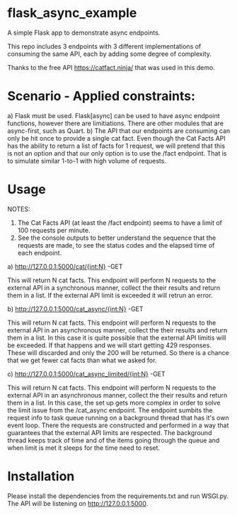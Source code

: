 # flask_async_example
A simple Flask app to demonstrate async endpoints.

This repo includes 3 endpoints with 3 different implementations of consuming the same API, each by adding some degree of complexity.

Thanks to the free API https://catfact.ninja/ that was used in this demo.

# Scenario - Applied constraints:
a) Flask must be used. Flask[async] can be used to have async endpoint functions, however there are limitiations. There are other modules that are async-first, such as Quart.
b) The API that our endpoints are consuming can only be hit once to provide a single cat fact. Even though the Cat Facts API has the ability to return a list of facts for 1 request, we will pretend that this is not an option and that our only option is to use the /fact endpoint. That is to simulate similar 1-to-1 with high volume of requests.



# Usage

NOTES: 
1) The Cat Facts API (at least the /fact endpoint) seems to have a limit of 100 requests per minute.
2) See the console outputs to better understand the sequence that the requests are made, to see the status codes and the elapsed time of each endpoint.

a) http://127.0.0.1:5000/cat/{int:N} -GET

 This will return N cat facts. This endpoint will perform N requests to the external API in a synchronous manner, collect the their results and return them in a list. If the external API limit is exceeded it will retrun an error.
 
b) http://127.0.0.1:5000/cat_async/{int:N} -GET

 This will return N cat facts. This endpoint will perform N requests to the external API in an asynchronous manner, collect the their results and return them in a list. In this case it is quite possible that the external API limitis will be exceeded. If that happens and we will start getting 429 responses. These will discarded and only the 200 will be returned. So there is a chance that we get fewer cat facts than what we asked for.
 
c) http://127.0.0.1:5000/cat_async_limited/{int:N} -GET

 This will return N cat facts. This endpoint will perform N requests to the external API in an asynchronous manner, collect the their results and return them in a list. In this case, the set up gets more complex in order to solve the limit issue from the /cat_async endpoint. The endpoint sumbits the request info to task queue running on a background thread that has it's own event loop. There the requests are constructed and performed in a way that guarantees that the external API limits are respected. The background thread keeps track of time and of the items going through the queue and when limit is met it sleeps for the time need to reset.
 
# Installation
Please install the dependencies from the requirements.txt and run WSGI.py. The API will be listening on http://127.0.0.1:5000.


